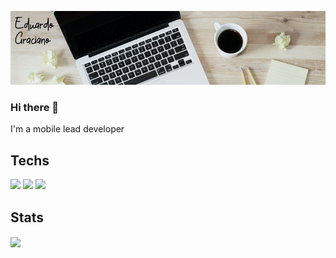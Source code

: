 
![Header](https://github.com/gedu/gedu/blob/main/images/git_header.jpg "Header")
### Hi there 👋
I'm a mobile lead developer

## Techs

![](https://img.shields.io/badge/Android-Kotlin%2FJava-green)
![](https://img.shields.io/badge/Flutter-Dart%20-blue)
![](https://img.shields.io/badge/React--Native-TS%20-blue)

## Stats

<a href="https://github.com/gedu/gedu">
  <img align="center" src="https://github-readme-stats.vercel.app/api/top-langs/?username=gedu&hide=html,text&title_color=ffffff&text_color=c9cacc&icon_color=2bbc8a&bg_color=1d1f21&langs_count=6" />
</a>

<!--
**gedu/gedu** is a ✨ _special_ ✨ repository because its `README.md` (this file) appears on your GitHub profile.

Here are some ideas to get you started:

- 🔭 I’m currently working on ...
- 🌱 I’m currently learning ...
- 👯 I’m looking to collaborate on ...
- 🤔 I’m looking for help with ...
- 💬 Ask me about ...
- 📫 How to reach me: ...
- 😄 Pronouns: ...
- ⚡ Fun fact: ...
-->
